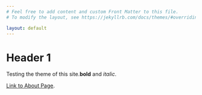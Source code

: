 ```yaml
---
# Feel free to add content and custom Front Matter to this file.
# To modify the layout, see https://jekyllrb.com/docs/themes/#overriding-theme-defaults

layout: default
---
```


# Header 1

Testing the theme of this site.**bold** and _italic_.

[Link to About Page](./about).
